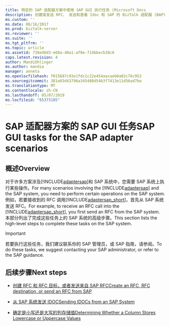 ```yaml
---
title: 特定的 SAP 适配器方案中使用 SAP GUI 执行任务 |Microsoft Docs
description: 创建或发送 RFC、 发送和查看 Idoc 和 SAP 的 BizTalk 适配器 (BAP) 中的列存储中的大小写
ms.custom: ''
ms.date: 08/16/2017
ms.prod: biztalk-server
ms.reviewer: ''
ms.suite: ''
ms.tgt_pltfrm: ''
ms.topic: article
ms.assetid: 738ed0d3-e68a-40a1-af0e-714bbecb38c6
caps.latest.revision: 4
author: MandiOhlinger
ms.author: mandia
manager: anneta
ms.openlocfilehash: f015687c93e1fdc1c22e454aacaeb0a02c76c952
ms.sourcegitcommit: 381e83d43796a345488d54b3f7413e11d56ad7be
ms.translationtype: MT
ms.contentlocale: zh-CN
ms.lasthandoff: 05/07/2019
ms.locfileid: "65373105"
---
```

# <a name="sap-gui-tasks-for-the-sap-adapter-scenarios"></a><span data-ttu-id="c95e0-103">SAP 适配器方案的 SAP GUI 任务</span><span class="sxs-lookup"><span data-stu-id="c95e0-103">SAP GUI tasks for the SAP adapter scenarios</span></span>

## <a name="overview"></a><span data-ttu-id="c95e0-104">概述</span><span class="sxs-lookup"><span data-stu-id="c95e0-104">Overview</span></span>
<span data-ttu-id="c95e0-105">对于许多方案涉及[!INCLUDE[adaptersap](../../includes/adaptersap-md.md)]和 SAP 系统中，您需要 SAP 系统上执行某些操作。</span><span class="sxs-lookup"><span data-stu-id="c95e0-105">For many scenarios involving the [!INCLUDE[adaptersap](../../includes/adaptersap-md.md)] and the SAP system, you need to perform certain operations on the SAP system.</span></span> <span data-ttu-id="c95e0-106">例如，若要接收到的 RFC 调用[!INCLUDE[adaptersap_short](../../includes/adaptersap-short-md.md)]，首先从 SAP 系统发送 RFC。</span><span class="sxs-lookup"><span data-stu-id="c95e0-106">For example, to receive an RFC call into the [!INCLUDE[adaptersap_short](../../includes/adaptersap-short-md.md)], you first send an RFC from the SAP system.</span></span> <span data-ttu-id="c95e0-107">本部分列出了完成这些任务上的 SAP 系统的高级步骤。</span><span class="sxs-lookup"><span data-stu-id="c95e0-107">This section lists the high-level steps to complete these tasks on the SAP system.</span></span>  
  
> [!IMPORTANT]
>  <span data-ttu-id="c95e0-108">若要执行这些任务，我们建议联系你的 SAP 管理员，或 SAP 指南，请参阅。</span><span class="sxs-lookup"><span data-stu-id="c95e0-108">To do these tasks, we suggest contacting your SAP administrator, or refer to the SAP guidance.</span></span>  
  
## <a name="next-steps"></a><span data-ttu-id="c95e0-109">后续步骤</span><span class="sxs-lookup"><span data-stu-id="c95e0-109">Next steps</span></span>  
  
-   [<span data-ttu-id="c95e0-110">创建 RFC 和 RFC 目标，或者发送来自 SAP RFC</span><span class="sxs-lookup"><span data-stu-id="c95e0-110">Create an RFC, RFC destination, or send an RFC from SAP</span></span>](creating-an-rfc-in-an-sap-system.md)  
  
-   [<span data-ttu-id="c95e0-111">从 SAP 系统发送 IDOC</span><span class="sxs-lookup"><span data-stu-id="c95e0-111">Sending IDOCs from an SAP System</span></span>](sending-idocs-from-an-sap-system.md)  
  
-   [<span data-ttu-id="c95e0-112">确定是小写还是大写的列存储值</span><span class="sxs-lookup"><span data-stu-id="c95e0-112">Determining Whether a Column Stores Lowercase or Uppercase Values</span></span>](determining-whether-a-column-stores-lowercase-or-uppercase-values.md)  
  
